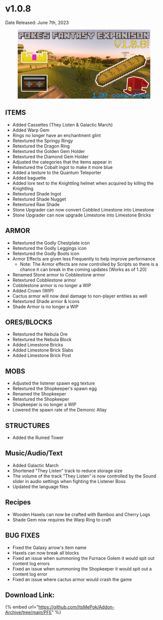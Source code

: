 # v1.0.8

Date Released: June 7th, 2023

<figure><img src="../../.gitbook/assets/Pokes-Fantasy-Expansion-Addon-MCPE-Thumbnail.png" alt=""><figcaption></figcaption></figure>

## ITEMS&#x20;

* Added Cassettes (They Listen & Galactic March)&#x20;
* Added Warp Gem&#x20;
* Rings no longer have an enchantment glint&#x20;
* Retextured the Springy Ringy&#x20;
* Retextured the Dragon Ring&#x20;
* Retextured the Golden Gem Holder&#x20;
* Retextured the Diamond Gem Holder&#x20;
* Adjusted the categories that the items appear in&#x20;
* Retextured the Cobalt ingot to make it more blue&#x20;
* Added a texture to the Quantum Teleporter&#x20;
* Added baguette&#x20;
* Added lore text to the Knightling helmet when acquired by killing the Knightling&#x20;
* Retextured Shade Ingot&#x20;
* Retextured Shade Nugget&#x20;
* Retextured Raw Shade&#x20;
* Stone Upgrader can now convert Cobbled Limestone into Limestone&#x20;
* Stone Upgrader can now upgrade Limestone into Limestone Bricks

## ARMOR&#x20;

* Retextured the Godly Chestplate icon&#x20;
* Retextured the Godly Leggings icon&#x20;
* Retextured the Godly Boots icon&#x20;
* Armor Effects are given less Frequently to help improve performance&#x20;
  * Note: The Armor effects are now controlled by Scripts so there is a chance it can break in the coming updates \[Works as of 1.20]
* Renamed Stone armor to Cobblestone armor&#x20;
* Retextured Cobblestone armor&#x20;
* Cobblestone armor is no longer a WIP&#x20;
* Added Crown (WIP)
* Cactus armor will now deal damage to non-player entities as well&#x20;
* Retextured Shade armor & Icons
* Shade Armor is no longer a WIP

## ORES/BLOCKS&#x20;

* Retextured the Nebula Ore&#x20;
* Retextured the Nebula Block&#x20;
* Added Limestone Bricks&#x20;
* Added Limestone Brick Slabs&#x20;
* Added Limestone Brick Post

## MOBS&#x20;

* Adjusted the listener spawn egg texture&#x20;
* Retextured the Shopkeeper's spawn egg&#x20;
* Renamed the Shopkeeper&#x20;
* Retextured the Shopkeeper&#x20;
* Shopkeeper is no longer a WIP&#x20;
* Lowered the spawn rate of the Demonic Allay

## STRUCTURES&#x20;

* Added the Ruined Tower

## Music/Audio/Text

* Added Galactic March&#x20;
* Shortened "They Listen" track to reduce storage size&#x20;
* The volume of the track "They Listen" is now controlled by the Sound slider in audio settings when fighting the Listener Boss&#x20;
* Updated the language files

## Recipes&#x20;

* Wooden Haxels can now be crafted with Bamboo and Cherry Logs&#x20;
* Shade Gem now requires the Warp Ring to craft

## BUG FIXES&#x20;

* Fixed the Galaxy arrow's item name
* Haxels can now break all blocks&#x20;
* Fixed an issue when summoning the Furnace Golem it would spit out content log errors&#x20;
* Fixed an issue when summoning the Shopkeeper it would spit out a content log error&#x20;
* Fixed an issue where cactus armor would crash the game

## Download Link:&#x20;

{% embed url="https://github.com/ItsMePok/Addon-Archive/tree/main/PFE" %}
